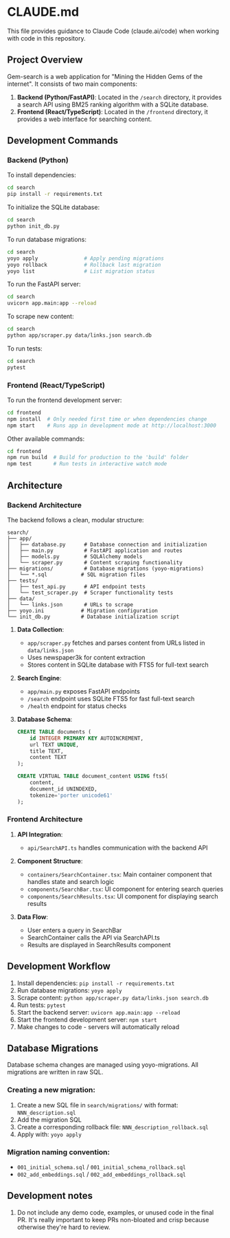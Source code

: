 # CLAUDE.md

This file provides guidance to Claude Code (claude.ai/code) when working with code in this repository.

## Project Overview

Gem-search is a web application for "Mining the Hidden Gems of the internet". It consists of two main components:

1. **Backend (Python/FastAPI)**: Located in the `/search` directory, it provides a search API using BM25 ranking algorithm with a SQLite database.
2. **Frontend (React/TypeScript)**: Located in the `/frontend` directory, it provides a web interface for searching content.

## Development Commands

### Backend (Python)

To install dependencies:

```bash
cd search
pip install -r requirements.txt
```

To initialize the SQLite database:

```bash
cd search
python init_db.py
```

To run database migrations:

```bash
cd search
yoyo apply               # Apply pending migrations
yoyo rollback            # Rollback last migration
yoyo list                # List migration status
```

To run the FastAPI server:

```bash
cd search
uvicorn app.main:app --reload
```

To scrape new content:

```bash
cd search
python app/scraper.py data/links.json search.db
```

To run tests:

```bash
cd search
pytest
```

### Frontend (React/TypeScript)

To run the frontend development server:

```bash
cd frontend
npm install  # Only needed first time or when dependencies change
npm start    # Runs app in development mode at http://localhost:3000
```

Other available commands:

```bash
cd frontend
npm run build  # Build for production to the 'build' folder
npm test       # Run tests in interactive watch mode
```

## Architecture

### Backend Architecture

The backend follows a clean, modular structure:

```
search/
├── app/
│   ├── database.py      # Database connection and initialization
│   ├── main.py          # FastAPI application and routes
│   ├── models.py        # SQLAlchemy models
│   └── scraper.py       # Content scraping functionality
├── migrations/          # Database migrations (yoyo-migrations)
│   └── *.sql           # SQL migration files
├── tests/
│   ├── test_api.py      # API endpoint tests
│   └── test_scraper.py  # Scraper functionality tests
├── data/
│   └── links.json       # URLs to scrape
├── yoyo.ini            # Migration configuration
└── init_db.py          # Database initialization script
```

1. **Data Collection**:
   - `app/scraper.py` fetches and parses content from URLs listed in `data/links.json`
   - Uses newspaper3k for content extraction
   - Stores content in SQLite database with FTS5 for full-text search

2. **Search Engine**:
   - `app/main.py` exposes FastAPI endpoints
   - `/search` endpoint uses SQLite FTS5 for fast full-text search
   - `/health` endpoint for status checks

3. **Database Schema**:
   ```sql
   CREATE TABLE documents (
       id INTEGER PRIMARY KEY AUTOINCREMENT,
       url TEXT UNIQUE,
       title TEXT,
       content TEXT
   );
   
   CREATE VIRTUAL TABLE document_content USING fts5(
       content,
       document_id UNINDEXED,
       tokenize='porter unicode61'
   );
   ```

### Frontend Architecture

1. **API Integration**:

   - `api/SearchAPI.ts` handles communication with the backend API

2. **Component Structure**:

   - `containers/SearchContainer.tsx`: Main container component that handles state and search logic
   - `components/SearchBar.tsx`: UI component for entering search queries
   - `components/SearchResults.tsx`: UI component for displaying search results

3. **Data Flow**:
   - User enters a query in SearchBar
   - SearchContainer calls the API via SearchAPI.ts
   - Results are displayed in SearchResults component

## Development Workflow

1. Install dependencies: `pip install -r requirements.txt`
2. Run database migrations: `yoyo apply`
3. Scrape content: `python app/scraper.py data/links.json search.db`
4. Run tests: `pytest`
5. Start the backend server: `uvicorn app.main:app --reload`
6. Start the frontend development server: `npm start`
7. Make changes to code - servers will automatically reload

## Database Migrations

Database schema changes are managed using yoyo-migrations. All migrations are written in raw SQL.

### Creating a new migration:

1. Create a new SQL file in `search/migrations/` with format: `NNN_description.sql`
2. Add the migration SQL
3. Create a corresponding rollback file: `NNN_description_rollback.sql`
4. Apply with: `yoyo apply`

### Migration naming convention:
- `001_initial_schema.sql` / `001_initial_schema_rollback.sql`
- `002_add_embeddings.sql` / `002_add_embeddings_rollback.sql`

## Development notes

1. Do not include any demo code, examples, or unused code in the final PR. It's really important to keep
   PRs non-bloated and crisp because otherwise they're hard to review.

